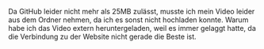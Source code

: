 Da GitHub leider nicht mehr als 25MB zulässt, musste ich mein Video leider aus dem Ordner nehmen, da ich es sonst nicht hochladen konnte. Warum habe ich das Video extern heruntergeladen, weil es immer gelaggt hatte, da die Verbindung zu der Website nicht gerade die Beste ist.
